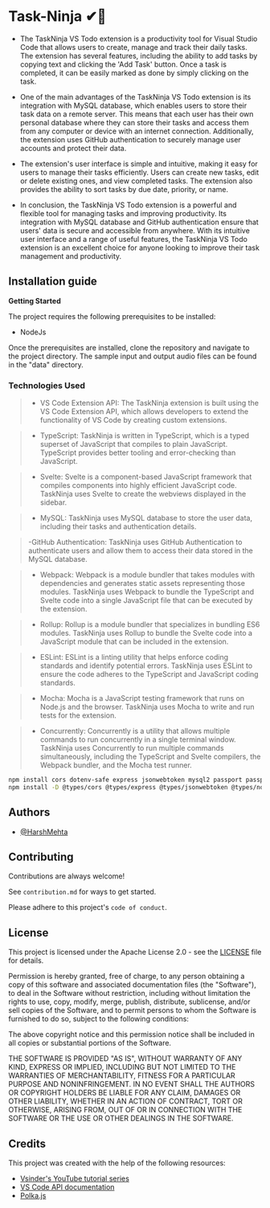 # Task-Ninja  ✔🥷

- The TaskNinja VS Todo extension is a productivity tool for Visual Studio Code that allows users to create, manage and track their daily tasks. The extension has several features, including the ability to add tasks by copying text and clicking the 'Add Task' button. Once a task is completed, it can be easily marked as done by simply clicking on the task.

- One of the main advantages of the TaskNinja VS Todo extension is its integration with MySQL database, which enables users to store their task data on a remote server. This means that each user has their own personal database where they can store their tasks and access them from any computer or device with an internet connection. Additionally, the extension uses GitHub authentication to securely manage user accounts and protect their data.

- The extension's user interface is simple and intuitive, making it easy for users to manage their tasks efficiently. Users can create new tasks, edit or delete existing ones, and view completed tasks. The extension also provides the ability to sort tasks by due date, priority, or name.

- In conclusion, the TaskNinja VS Todo extension is a powerful and flexible tool for managing tasks and improving productivity. Its integration with MySQL database and GitHub authentication ensure that users' data is secure and accessible from anywhere. With its intuitive user interface and a range of useful features, the TaskNinja VS Todo extension is an excellent choice for anyone looking to improve their task management and productivity.







## Installation guide

**Getting Started**

The project requires the following prerequisites to be installed:

- NodeJs

Once the prerequisites are installed, clone the repository and navigate to the project directory. The sample input and output audio files can be found in the "data" directory.

### Technologies Used

> - VS Code Extension API: 
    The TaskNinja extension is built using the VS Code Extension API, which allows developers to extend the functionality of VS Code by creating custom extensions.

> - TypeScript: 
    TaskNinja is written in TypeScript, which is a typed superset of JavaScript that compiles to plain JavaScript. TypeScript provides better tooling and error-checking than JavaScript.

> - Svelte: 
    Svelte is a component-based JavaScript framework that compiles components into highly efficient JavaScript code. TaskNinja uses Svelte to create the webviews displayed in the sidebar.

> - MySQL: 
    TaskNinja uses MySQL database to store the user data, including their tasks and authentication details.

> -GitHub Authentication: 
    TaskNinja uses GitHub Authentication to authenticate users and allow them to access their data stored in the MySQL database.

> - Webpack: 
    Webpack is a module bundler that takes modules with dependencies and generates static assets representing those modules. TaskNinja uses Webpack to bundle the TypeScript and Svelte code into a single JavaScript file that can be executed by the extension.

> - Rollup: 
    Rollup is a module bundler that specializes in bundling ES6 modules. TaskNinja uses Rollup to bundle the Svelte code into a JavaScript module that can be included in the extension.

> - ESLint: 
    ESLint is a linting utility that helps enforce coding standards and identify potential errors. TaskNinja uses ESLint to ensure the code adheres to the TypeScript and JavaScript coding standards.

> - Mocha: 
    Mocha is a JavaScript testing framework that runs on Node.js and the browser. TaskNinja uses Mocha to write and run tests for the extension.

> - Concurrently: 
    Concurrently is a utility that allows multiple commands to run concurrently in a single terminal window. TaskNinja uses Concurrently to run multiple commands simultaneously, including the TypeScript and Svelte compilers, the Webpack bundler, and the Mocha test runner.

    
```bash
npm install cors dotenv-safe express jsonwebtoken mysql2 passport passport-github reflect-metadata typeorm
npm install -D @types/cors @types/express @types/jsonwebtoken @types/node @types/passport @types/passport-github nodemon typescript
```
## Authors

- [@HarshMehta](https://github.com/harsh-2O)



## Contributing

Contributions are always welcome!

See `contribution.md` for ways to get started.

Please adhere to this project's `code of conduct`.


## License

This project is licensed under the Apache License 2.0 - see the [LICENSE](LICENSE) file for details.

Permission is hereby granted, free of charge, to any person obtaining a copy
of this software and associated documentation files (the "Software"), to deal
in the Software without restriction, including without limitation the rights
to use, copy, modify, merge, publish, distribute, sublicense, and/or sell
copies of the Software, and to permit persons to whom the Software is
furnished to do so, subject to the following conditions:

The above copyright notice and this permission notice shall be included in all
copies or substantial portions of the Software.

THE SOFTWARE IS PROVIDED "AS IS", WITHOUT WARRANTY OF ANY KIND, EXPRESS OR
IMPLIED, INCLUDING BUT NOT LIMITED TO THE WARRANTIES OF MERCHANTABILITY,
FITNESS FOR A PARTICULAR PURPOSE AND NONINFRINGEMENT. IN NO EVENT SHALL THE
AUTHORS OR COPYRIGHT HOLDERS BE LIABLE FOR ANY CLAIM, DAMAGES OR OTHER
LIABILITY, WHETHER IN AN ACTION OF CONTRACT, TORT OR OTHERWISE, ARISING FROM,
OUT OF OR IN CONNECTION WITH THE SOFTWARE OR THE USE OR OTHER DEALINGS IN THE
SOFTWARE.
## Credits

This project was created with the help of the following resources:

- [Vsinder's YouTube tutorial series](https://www.youtube.com/@bawad)
- [VS Code API documentation](https://code.visualstudio.com/api)
- [Polka.js](https://github.com/lukeed/polka)
 


